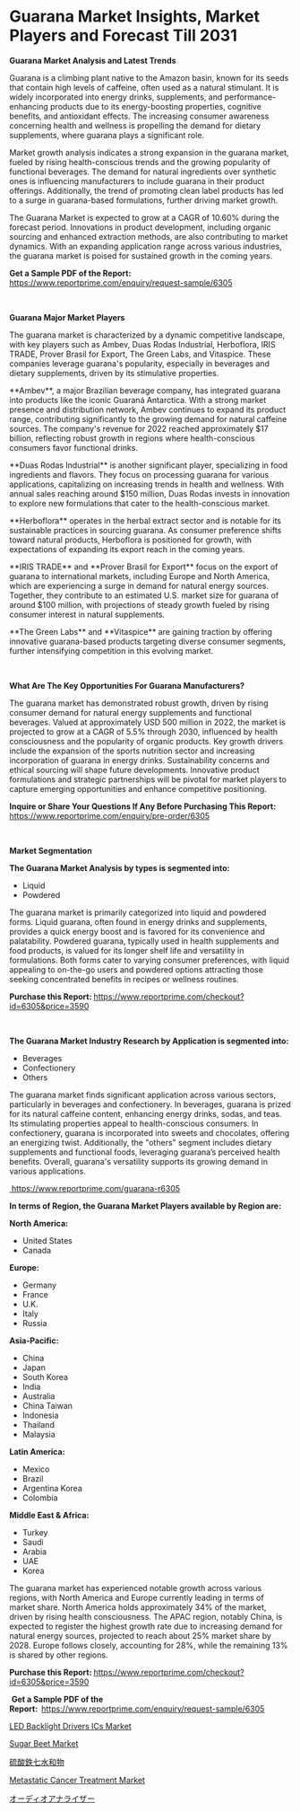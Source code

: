 <p><h1>Guarana Market Insights, Market Players and Forecast Till 2031</h1></p><p><strong>Guarana Market Analysis and Latest Trends</strong></p>
<p><p>Guarana is a climbing plant native to the Amazon basin, known for its seeds that contain high levels of caffeine, often used as a natural stimulant. It is widely incorporated into energy drinks, supplements, and performance-enhancing products due to its energy-boosting properties, cognitive benefits, and antioxidant effects. The increasing consumer awareness concerning health and wellness is propelling the demand for dietary supplements, where guarana plays a significant role.</p><p>Market growth analysis indicates a strong expansion in the guarana market, fueled by rising health-conscious trends and the growing popularity of functional beverages. The demand for natural ingredients over synthetic ones is influencing manufacturers to include guarana in their product offerings. Additionally, the trend of promoting clean label products has led to a surge in guarana-based formulations, further driving market growth.</p><p>The Guarana Market is expected to grow at a CAGR of 10.60% during the forecast period. Innovations in product development, including organic sourcing and enhanced extraction methods, are also contributing to market dynamics. With an expanding application range across various industries, the guarana market is poised for sustained growth in the coming years.</p></p>
<p><strong>Get a Sample PDF of the Report:&nbsp;</strong> <a href="https://www.reportprime.com/enquiry/request-sample/6305">https://www.reportprime.com/enquiry/request-sample/6305</a></p>
<p>&nbsp;</p>
<p><strong>Guarana Major Market Players</strong></p>
<p><p>The guarana market is characterized by a dynamic competitive landscape, with key players such as Ambev, Duas Rodas Industrial, Herboflora, IRIS TRADE, Prover Brasil for Export, The Green Labs, and Vitaspice. These companies leverage guarana's popularity, especially in beverages and dietary supplements, driven by its stimulative properties.</p><p>**Ambev**, a major Brazilian beverage company, has integrated guarana into products like the iconic Guaraná Antarctica. With a strong market presence and distribution network, Ambev continues to expand its product range, contributing significantly to the growing demand for natural caffeine sources. The company's revenue for 2022 reached approximately $17 billion, reflecting robust growth in regions where health-conscious consumers favor functional drinks.</p><p>**Duas Rodas Industrial** is another significant player, specializing in food ingredients and flavors. They focus on processing guarana for various applications, capitalizing on increasing trends in health and wellness. With annual sales reaching around $150 million, Duas Rodas invests in innovation to explore new formulations that cater to the health-conscious market.</p><p>**Herboflora** operates in the herbal extract sector and is notable for its sustainable practices in sourcing guarana. As consumer preference shifts toward natural products, Herboflora is positioned for growth, with expectations of expanding its export reach in the coming years.</p><p>**IRIS TRADE** and **Prover Brasil for Export** focus on the export of guarana to international markets, including Europe and North America, which are experiencing a surge in demand for natural energy sources. Together, they contribute to an estimated U.S. market size for guarana of around $100 million, with projections of steady growth fueled by rising consumer interest in natural supplements.</p><p>**The Green Labs** and **Vitaspice** are gaining traction by offering innovative guarana-based products targeting diverse consumer segments, further intensifying competition in this evolving market.</p></p>
<p>&nbsp;</p>
<p><strong>What Are The Key Opportunities For Guarana Manufacturers?</strong></p>
<p><p>The guarana market has demonstrated robust growth, driven by rising consumer demand for natural energy supplements and functional beverages. Valued at approximately USD 500 million in 2022, the market is projected to grow at a CAGR of 5.5% through 2030, influenced by health consciousness and the popularity of organic products. Key growth drivers include the expansion of the sports nutrition sector and increasing incorporation of guarana in energy drinks. Sustainability concerns and ethical sourcing will shape future developments. Innovative product formulations and strategic partnerships will be pivotal for market players to capture emerging opportunities and enhance competitive positioning.</p></p>
<p><strong>Inquire or Share Your Questions If Any Before Purchasing This Report:</strong> <a href="https://www.reportprime.com/enquiry/pre-order/6305">https://www.reportprime.com/enquiry/pre-order/6305</a></p>
<p>&nbsp;</p>
<p><strong>Market Segmentation</strong></p>
<p><strong>The Guarana Market Analysis by types is segmented into:</strong></p>
<p><ul><li>Liquid</li><li>Powdered</li></ul></p>
<p><p>The guarana market is primarily categorized into liquid and powdered forms. Liquid guarana, often found in energy drinks and supplements, provides a quick energy boost and is favored for its convenience and palatability. Powdered guarana, typically used in health supplements and food products, is valued for its longer shelf life and versatility in formulations. Both forms cater to varying consumer preferences, with liquid appealing to on-the-go users and powdered options attracting those seeking concentrated benefits in recipes or wellness routines.</p></p>
<p><strong>Purchase this Report:&nbsp;</strong><a href="https://www.reportprime.com/checkout?id=6305&price=3590">https://www.reportprime.com/checkout?id=6305&price=3590</a></p>
<p>&nbsp;</p>
<p><strong>The Guarana Market Industry Research by Application is segmented into:</strong></p>
<p><ul><li>Beverages</li><li>Confectionery</li><li>Others</li></ul></p>
<p><p>The guarana market finds significant application across various sectors, particularly in beverages and confectionery. In beverages, guarana is prized for its natural caffeine content, enhancing energy drinks, sodas, and teas. Its stimulating properties appeal to health-conscious consumers. In confectionery, guarana is incorporated into sweets and chocolates, offering an energizing twist. Additionally, the "others" segment includes dietary supplements and functional foods, leveraging guarana’s perceived health benefits. Overall, guarana's versatility supports its growing demand in various applications.</p></p>
<p><a href="https://www.reportprime.com/guarana-r6305">&nbsp;https://www.reportprime.com/guarana-r6305</a></p>
<p><strong>In terms of Region, the Guarana Market Players available by Region are:</strong></p>
<p>
    <p> <strong> North America: </strong>
        <ul>
            <li>United States</li>
            <li>Canada</li>
        </ul>
        </p> 
    <p> <strong> Europe: </strong>
        <ul>
            <li>Germany</li>
            <li>France</li>
            <li>U.K.</li>
            <li>Italy</li>
            <li>Russia</li>
        </ul>
        </p> 
    <p> <strong> Asia-Pacific: </strong>
        <ul>
            <li>China</li>
            <li>Japan</li>
            <li>South Korea</li>
            <li>India</li>
            <li>Australia</li>
            <li>China Taiwan</li>
            <li>Indonesia</li>
            <li>Thailand</li>
            <li>Malaysia</li>
        </ul>
        </p> 
    <p> <strong> Latin America: </strong>
        <ul>
            <li>Mexico</li>
            <li>Brazil</li>
            <li>Argentina Korea</li>
            <li>Colombia</li>
        </ul>
        </p> 
    <p> <strong> Middle East & Africa: </strong>
        <ul>
            <li>Turkey</li>
            <li>Saudi</li>
            <li>Arabia</li>
            <li>UAE</li>
            <li>Korea</li>
        </ul>
    </p>
    </p>
<p><p>The guarana market has experienced notable growth across various regions, with North America and Europe currently leading in terms of market share. North America holds approximately 34% of the market, driven by rising health consciousness. The APAC region, notably China, is expected to register the highest growth rate due to increasing demand for natural energy sources, projected to reach about 25% market share by 2028. Europe follows closely, accounting for 28%, while the remaining 13% is shared by other regions.</p></p>
<p><strong>Purchase this Report: </strong><a href="https://www.reportprime.com/checkout?id=6305&price=3590">https://www.reportprime.com/checkout?id=6305&price=3590</a></p>
<p>&nbsp;<strong>Get a Sample PDF of the Report:&nbsp;&nbsp;</strong><a href="https://www.reportprime.com/enquiry/request-sample/6305">https://www.reportprime.com/enquiry/request-sample/6305</a></p>
<p><strong></strong></p>
<p><p><a href="https://issuu.com/reportprime-2/docs/led-backlight-drivers-ics-market-si_1a6c489b5cc588">LED Backlight Drivers ICs Market</a></p><p><a href="https://github.com/NorbertYates/Market-Research-Report-List-6/blob/main/sugar-beet-market.md">Sugar Beet Market</a></p><p><a href="https://medium.com/@isnamukti10_96948/%E3%82%B0%E3%83%AD%E3%83%BC%E3%83%90%E3%83%AB%E7%A1%AB%E9%85%B8%E9%89%84%E3%83%98%E3%83%97%E3%82%BF%E3%83%8F%E3%82%A4%E3%83%89%E3%83%AC%E3%83%BC%E3%83%88%E7%94%A3%E6%A5%AD%E8%AA%BF%E6%9F%BB%E5%A0%B1%E5%91%8A%E6%9B%B8-%E7%AB%B6%E4%BA%89%E7%8A%B6%E6%B3%81-%E5%B8%82%E5%A0%B4%E8%A6%8F%E6%A8%A1-%E5%9C%B0%E5%9F%9F%E3%81%AE%E7%8A%B6%E6%B3%81%E3%81%A8%E8%A6%8B%E9%80%9A%E3%81%97%E4%BA%88%E6%B8%AC-2024%E5%B9%B4-2031%E5%B9%B4-c3e6e8f36621">硫酸鉄七水和物</a></p><p><a href="https://medium.com/@clairhane1992/global-metastatic-cancer-treatment-market-analysis-trends-forecasts-and-growth-opportunities-46249feb7212">Metastatic Cancer Treatment Market</a></p><p><a href="https://github.com/lababdou/Market-Research-Report-List-6/blob/main/97587284712.md">オーディオアナライザー</a></p></p>